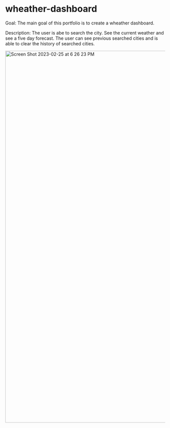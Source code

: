 # wheather-dashboard

Goal:
The main goal of this portfolio is to create a wheather dashboard. 

Description:
The user is abe to search the city. See the current weather and see a five day forecast. The user can see previous searched cities and is able to clear the history of searched cities. 

<img width="1169" alt="Screen Shot 2023-02-25 at 6 26 23 PM" src="https://user-images.githubusercontent.com/113000820/221388860-4f225a5e-f8ba-40d6-a729-22e932d0155b.png">
